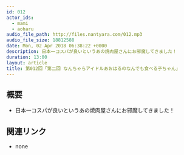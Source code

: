 ```yaml
---
id: 012
actor_ids:
  - mami
  - aoharu
audio_file_path: http://files.nantyara.com/012.mp3
audio_file_size: 18812588
date: Mon, 02 Apr 2018 06:38:22 +0000
description: 日本一コスパが良いというあの焼肉屋さんにお邪魔してきました！
duration: 13:00
layout: article
title: 第012回「第二回 なんちゃらアイドルあおはるのなんでも食べる子ちゃん」
---
```

## 概要

* 日本一コスパが良いというあの焼肉屋さんにお邪魔してきました！

## 関連リンク

* none
